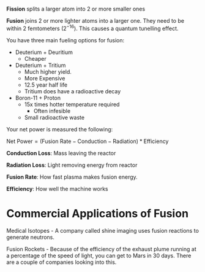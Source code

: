 **Fission** splits a larger atom into 2 or more smaller ones

**Fusion** joins 2 or more lighter atoms into a larger one. They need to be within 2 femtometers ($2^{-16}$). This causes a quantum tunelling effect.

You have three main fueling options for fusion:

* Deuterium + Deuritium
    * Cheaper
* Deuterium + Tritium
    * Much higher yield.   
    * More Expensive
    * 12.5 year half life
    * Tritium does have a radioactive decay
* Boron-11 + Proton
    * 15x times hotter temperature required
        * Often infesible
    * Small radioactive waste

Your net power is measured the following:

$\text{Net Power} = (\text{Fusion Rate} - \text{Conduction} - \text{Radiation}) * \text{Efficiency}$

**Conduction Loss**: Mass leaving the reactor

**Radiation Loss**: Light removing energy from reactor

**Fusion Rate**: How fast plasma makes fusion energy.

**Efficiency**: How well the machine works

# Commercial Applications of Fusion

Medical Isotopes - A company called shine imaging uses fusion reactions to generate neutrons.

Fusion Rockets - Because of the efficiency of the exhaust plume running at a percentage of the speed of light, you can get to Mars in 30 days. There are a couple of companies looking into this.